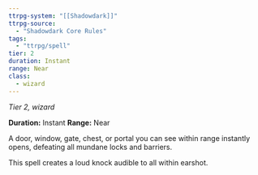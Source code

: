 ```yaml
---
ttrpg-system: "[[Shadowdark]]"
ttrpg-source: 
  - "Shadowdark Core Rules"
tags:
  - "ttrpg/spell"
tier: 2
duration: Instant
range: Near
class:
  - wizard
---
```

*Tier 2, wizard*

**Duration:** Instant
**Range:** Near

A door, window, gate, chest, or portal you can see within range instantly opens, defeating all mundane locks and barriers.

This spell creates a loud knock audible to all within earshot.


